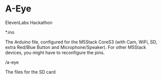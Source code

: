 # A-Eye
ElevenLabs Hackathon

*.ino

The Arduino file, configured for the M5Stack CoreS3 (with Cam, WiFi, SD, extra Red/Blue Button and Microphone/Speaker).
For other M5Stack devices, you might have to reconfigure the pins.

/a-eye

The files for the SD card
